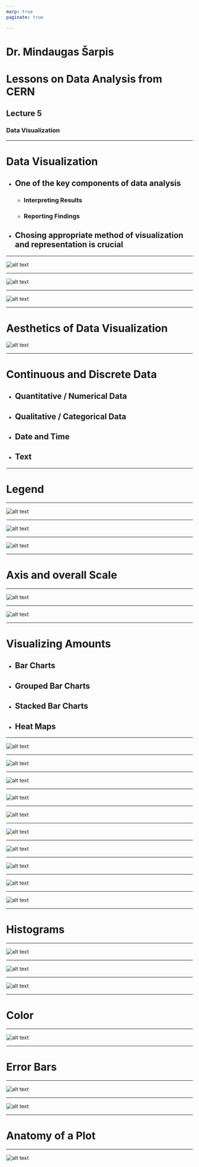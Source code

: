 ```yaml
---
marp: true
paginate: true

---
```


# Dr. Mindaugas Šarpis
# Lessons on **Data Analysis** from **CERN**


## Lecture 5

### Data **Visualization**

--- 

# Data **Visualization**

- ## One of the key components of data analysis 
    - ### Interpreting Results 
    - ### Reporting Findings
- ## Chosing appropriate method of visualization and representation is crucial

--- 

![alt text](resources/lecture_5/image-1.png)

---

![alt text](resources/lecture_5/image-4.png)

---

![alt text](resources/lecture_5/image-3.png)

---

# **Aesthetics** of Data Visualization

![alt text](resources/lecture_5/image-5.png)

---

# **Continuous** and **Discrete** Data

- ## Quantitative / Numerical Data
- ## Qualitative / Categorical Data
- ## Date and Time 
- ## Text 

---

# **Legend**

---

![alt text](image-1.png)

---

![alt text](resources/lecture_5/image-7.png)

---

![alt text](resources/lecture_5/image-11.png)

---

# Axis and overall **Scale**

---

![alt text](resources/lecture_5/image-9.png)

---

![alt text](resources/lecture_5/image-10.png)

---

#  Visualizing **Amounts**

- ## Bar Charts
- ## Grouped Bar Charts
- ## Stacked Bar Charts
- ## Heat Maps

---

![alt text](resources/lecture_5/image-12.png)

---

![alt text](resources/lecture_5/image-14.png)

---

![alt text](resources/lecture_5/image-15.png)

---

![alt text](resources/lecture_5/image-16.png)

---

![alt text](resources/lecture_5/image-17.png)

---

![alt text](resources/lecture_5/image-18.png)

---

![alt text](resources/lecture_5/image-20.png)

---

![alt text](resources/lecture_5/image-21.png)

---

![alt text](resources/lecture_5/image-19.png)

---

![alt text](resources/lecture_5/image-22.png)

---

# **Histograms** 

---

![alt text](image-2.png)

---

![alt text](image-3.png)

---

![alt text](image-4.png)

---

# **Color** 

---

![alt text](image-5.png)

--- 

# **Error** Bars

---

![alt text](image-6.png)

---

![alt text](image-7.png)

---

# Anatomy of a **Plot**

---

![alt text](resources/lecture_5/anatomy.webp)
